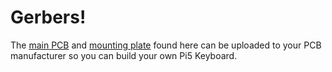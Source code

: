 # Gerbers!

The [main PCB](Pi5-pcb-rev0.zip) and [mounting plate](Pi5-plate-rev0.zip) found here can be uploaded to your PCB manufacturer so you can build your own Pi5 Keyboard.

